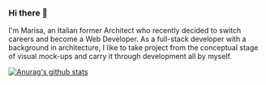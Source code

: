 ### Hi there 👋

I'm Marisa, an Italian former Architect who recently decided to switch careers and become a Web Developer.
As a full-stack developer with a background in architecture, I like to take project from the conceptual stage of visual mock-ups and carry it through development all by myself.


[![Anurag's github stats](https://github-readme-stats.vercel.app/api?username=marisa2306)](https://github.com/anuraghazra/github-readme-stats)
